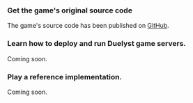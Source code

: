 ### Get the game's original source code

The game's source code has been published on [GitHub](https://github.com/open-duelyst/duelyst).

### Learn how to deploy and run Duelyst game servers.

Coming soon.

### Play a reference implementation.

Coming soon.
